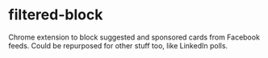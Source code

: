 # filtered-block
Chrome extension to block suggested and sponsored cards from Facebook feeds. Could be repurposed for other stuff too, like LinkedIn polls.
